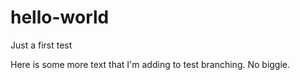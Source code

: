# hello-world
Just a first test

Here is some more text that I'm adding to test branching.  No biggie.
